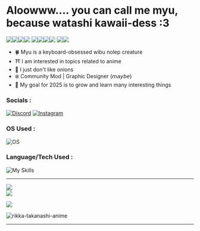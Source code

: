 # Aloowww.... you can call me myu, because watashi kawaii-dess :3
![](https://cdn.discordapp.com/emojis/817264274636275733.webp?size=96&animated=true)![](https://cdn.discordapp.com/emojis/817264274636275733.webp?size=96&animated=true)![](https://cdn.discordapp.com/emojis/817264274636275733.webp?size=96&animated=true)![](https://cdn.discordapp.com/emojis/817264274636275733.webp?size=96&animated=true)
![](https://cdn.discordapp.com/emojis/817264274636275733.webp?size=96&animated=true)![](https://cdn.discordapp.com/emojis/817264274636275733.webp?size=96&animated=true)![](https://cdn.discordapp.com/emojis/817264274636275733.webp?size=96&animated=true)![](https://cdn.discordapp.com/emojis/817264274636275733.webp?size=96&animated=true)
![](https://cdn.discordapp.com/emojis/817264274636275733.webp?size=96&animated=true)![](https://cdn.discordapp.com/emojis/817264274636275733.webp?size=96&animated=true)




- 🍀 Myu is a keyboard-obsessed wibu nolep creature
- ⛩️ I am interested in topics related to anime
- 📒 I just don't like onions
- ❄️ Community Mod | Graphic Designer (𝘮𝘢𝘺𝘣𝘦)
- 📌 My goal for 2025 is to grow and learn many interesting things

### Socials :
[![Discord](https://img.shields.io/badge/Discord-%237289DA.svg?logo=discord&logoColor=white)](https://discord.gg/https://discord.com/users/1141963765462605844) [![Instagram](https://img.shields.io/badge/Instagram-%23E4405F.svg?logo=Instagram&logoColor=white)](https://instagram.com/kuronemo_kn) 

### OS Used :
![OS](https://skillicons.dev/icons?i=windows,linux,kali,arch,debian&perline=6&theme=dark)

### Language/Tech Used :
![My Skills](https://skillicons.dev/icons?i=html,python,js,premiere,photoshop,vscode,docker,github,discord,bots&perline=6&theme=dark)

---
![](https://github-readme-stats.vercel.app/api?username=myukaime&theme=one_dark_pro&hide_border=false&include_all_commits=false&count_private=false)<br/>
![](https://nirzak-streak-stats.vercel.app/?user=myukaime&theme=one_dark_pro&hide_border=false)<br/>


[![](https://visitcount.itsvg.in/api?id=myukaime&icon=5&color=0)](https://visitcount.itsvg.in)

![rikka-takanashi-anime](https://github.com/user-attachments/assets/d2f13bd1-a12d-4b71-afec-e01712541c00)

---
